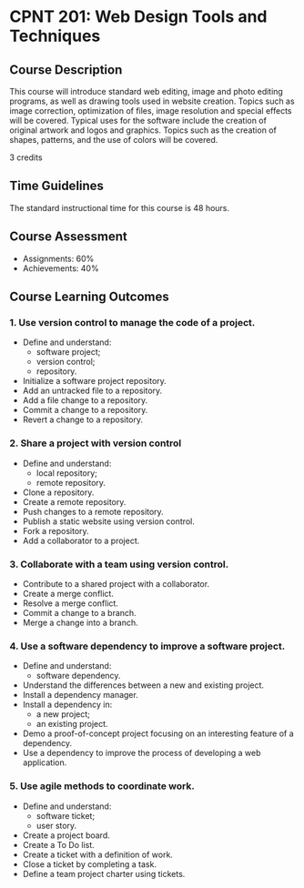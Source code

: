 # CPNT 201: Web Design Tools and Techniques 
## Course Description
This course will introduce standard web editing, image and photo editing programs, as well as drawing tools used in website creation. Topics such as image correction, optimization of files, image resolution and special effects will be covered. Typical uses for the software include the creation of original artwork and logos and graphics. Topics such as the creation of shapes, patterns, and the use of colors will be covered.

3 credits

## Time Guidelines
The standard instructional time for this course is 48 hours.

## Course Assessment
- Assignments: 60%
- Achievements: 40%

## Course Learning Outcomes
### 1. Use version control to manage the code of a project.
- Define and understand:
    - software project;
    - version control;
    - repository.
- Initialize a software project repository.
- Add an untracked file to a repository.
- Add a file change to a repository.
- Commit a change to a repository.
- Revert a change to a repository.

### 2. Share a project with version control
- Define and understand:
    - local repository;
    - remote repository.
- Clone a repository.
- Create a remote repository.
- Push changes to a remote repository.
- Publish a static website using version control.
- Fork a repository.
- Add a collaborator to a project.

### 3. Collaborate with a team using version control.
- Contribute to a shared project with a collaborator.
- Create a merge conflict.
- Resolve a merge conflict.
- Commit a change to a branch.
- Merge a change into a branch.

### 4. Use a software dependency to improve a software project.
- Define and understand:
    - software dependency.
- Understand the differences between a new and existing project.
- Install a dependency manager.
- Install a dependency in:
    - a new project;
    - an existing project.
- Demo a proof-of-concept project focusing on an interesting feature of a dependency.
- Use a dependency to improve the process of developing a web application.

### 5. Use agile methods to coordinate work.
- Define and understand:
    - software ticket;
    - user story.
- Create a project board.
- Create a To Do list.
- Create a ticket with a definition of work.
- Close a ticket by completing a task.
- Define a team project charter using tickets.